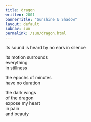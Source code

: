 ```yaml
---
title: dragon
written: 2001
bannerTitle: "Sunshine & Shadow" 
layout: default
subnav: sun
permalink: /sun/dragon.html
---
```


<div class="poem">
its sound is heard  
by no ears  
in silence  


its motion surrounds  
everything  
in stillness


the epochs of minutes  
have no duration


the dark wings  
of the dragon  
expose my heart  
in pain  
and beauty
</div>
